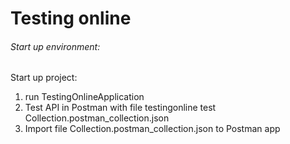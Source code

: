# Testing online 
###### Start up environment:
Start up project:
 1. run TestingOnlineApplication
 2. Test API in Postman with file testingonline test Collection.postman_collection.json
 3. Import file Collection.postman_collection.json to Postman app
